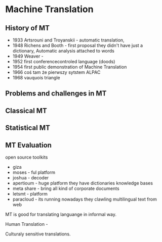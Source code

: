 # Machine Translation

## History of MT

- 1933 Artsrouni and Troyanskii - automatic translation, 
- 1948 Richens and Booth - first proposal they didn't have just a dictionary, Automatic analysis attached to words
- 1949 Weaver - 
- 1952 first conferencecontroled language (doods)
- 1954 first public demonstration of Machine Translation
- 1966 coś tam że pierwszy sytstem ALPAC
- 1968 vauquois triangle

## Problems and challenges in MT

## Classical MT

## Statistical MT

## MT Evaluation

open source toolkits

- giza 
- moses - ful platform
- joshua - decoder
- apertioum - huge platform they have dictionaries knowledge bases
- meta share - bring all kind of corporate documents
- letsmt - platform
- paracloud - its running nowadays they  clawling multilingual text from web

MT is good for translating languange in informal way. 

Human Translation - 

Culturaly sensitive translations.